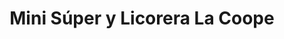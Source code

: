 ---
title: "Mini Súper y Licorera La Coope"
url: /atenas/mini-super-y-licorera-la-coope/
shop: comodidad
---